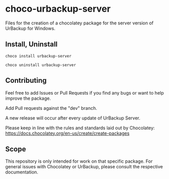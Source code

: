 # choco-urbackup-server

Files for the creation of a chocolatey package for the server version of UrBackup for Windows.

## Install, Uninstall
`choco install urbackup-server`

`choco uninstall urbackup-server`

## Contributing
Feel free to add Issues or Pull Requests if you find any bugs or want to help improve the package.

Add Pull requests against the "dev" branch.

A new release will occur after every update of UrBackup Server.

Please keep in line with the rules and standards laid out by Chocolatey: https://docs.chocolatey.org/en-us/create/create-packages

## Scope
This repository is only intended for work on that specific package. For general issues with Chocolatey or UrBackup, please consult the respective documentation.
